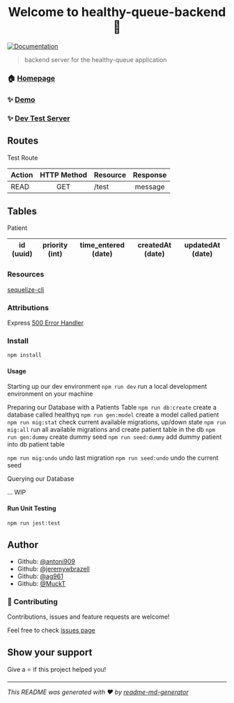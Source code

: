 <h1 align="center">Welcome to healthy-queue-backend 👋</h1>

<p>
  <a href="https://github.com/healthy-queue/Documentation" target="_blank">
    <img alt="Documentation" src="https://img.shields.io/badge/documentation-yes-brightgreen.svg" />
  </a>
</p>

> backend server for the healthy-queue application

### 🏠 [Homepage](https://github.com/healthy-queue)

### ✨ [Demo](#blank)

### ✨ [Dev Test Server](https://healthy-queue-test.herokuapp.com/)

## Routes

Test Route

|   Action    |  HTTP Method  |      Resource     |    Response     |
|-------------|:-------------:|:------------------|:---------------:|
|   READ      |      GET      | /test             | message         |

## Tables

Patient

| id (uuid) | priority (int) | time_entered (date) | createdAt (date) | updatedAt (date) |
|:---------:|:--------------:|:-------------------:|:----------------:|:----------------:|
  
### Resources

[sequelize-cli](https://sequelize.org/master/)

### Attributions

Express [500 Error Handler](https://expressjs.com/en/guide/error-handling.html)

### Install

```sh
npm install
```

#### Usage

Starting up our dev environment
`npm run dev` run a local development environment on your machine

Preparing our Database with a Patients Table
`npm run db:create` create a database called healthyq
`npm run gen:model` create a model called patient
`npm run mig:stat` check current available migrations, up/down state
`npm run mig:all`  run all available migrations and create patient table in the db
`npm run gen:dummy` create dummy seed
`npm run seed:dummy` add dummy patient into db patient table

`npm run mig:undo` undo last migration
`npm run seed:undo` undo the current seed

Querying our Database

... WIP

#### Run Unit Testing

```sh
npm run jest:test
```

## Author

* Github: [@antoni909](https://github.com/antoni909)
* Github: [@jeremywbrazell](https://github.com/jeremywbrazell)
* Github: [@ag961](https://github.com/ag961)
* Github: [@MuckT](https://github.com/MuckT)

### 🤝 Contributing

Contributions, issues and feature requests are welcome!

Feel free to check [issues page](https://github.com/healthy-queue/back-end/issues)

## Show your support

Give a ⭐️ if this project helped you!

***
_This README was generated with ❤️ by [readme-md-generator](https://github.com/kefranabg/readme-md-generator)_
